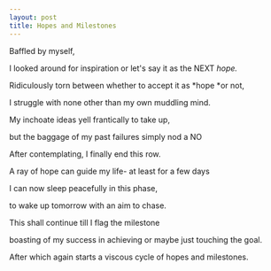 ```yaml
---
layout: post
title: Hopes and Milestones
---
```




Baffled by myself,

I looked around for inspiration or let's say it as the NEXT *hope.*

Ridiculously torn between whether to accept it as *hope *or not,

I struggle with none other than my own muddling mind.

My inchoate ideas yell frantically to take up,

but the baggage of my past failures simply nod a NO

After contemplating, I finally end this row.

A ray of hope can guide my life- at least for a few days

I can now sleep peacefully in this phase,

to wake up tomorrow with an aim to chase.

This shall continue till I flag the milestone

boasting of my success in achieving or maybe just touching the goal.

After which again starts a viscous cycle of hopes and milestones.
